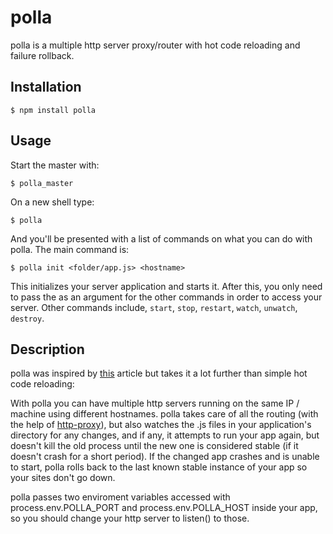 # polla

polla is a multiple http server proxy/router with hot code reloading and failure rollback.

## Installation

	$ npm install polla

## Usage

Start the master with:

	$ polla_master

On a new shell type:

	$ polla

And you'll be presented with a list of commands on what you can do with polla.
The main command is:

	$ polla init <folder/app.js> <hostname>

This initializes your server application and starts it.
After this, you only need to pass the <hostname> as an argument for the other commands in order to access your server.
Other commands include, `start`, `stop`, `restart`, `watch`, `unwatch`, `destroy`.

## Description

polla was inspired by [this](http://dracoblue.net/dev/hot-reload-for-nodejs-servers-on-code-change/173/) article but takes
it a lot further than simple hot code reloading:

With polla you can have multiple http servers running on the same IP / machine using different hostnames.
polla takes care of all the routing (with the help of [http-proxy](http://github.com/nodejitsu/node-http-proxy)), 
but also watches the .js files in your application's directory for any changes, and if any, it attempts to
run your app again, but doesn't kill the old process until the new one is considered stable (if it doesn't
crash for a short period). If the changed app crashes and is unable to start, polla rolls back to the last known
stable instance of your app so your sites don't go down.

polla passes two enviroment variables accessed with process.env.POLLA_PORT and process.env.POLLA_HOST inside
your app, so you should change your http server to listen() to those.